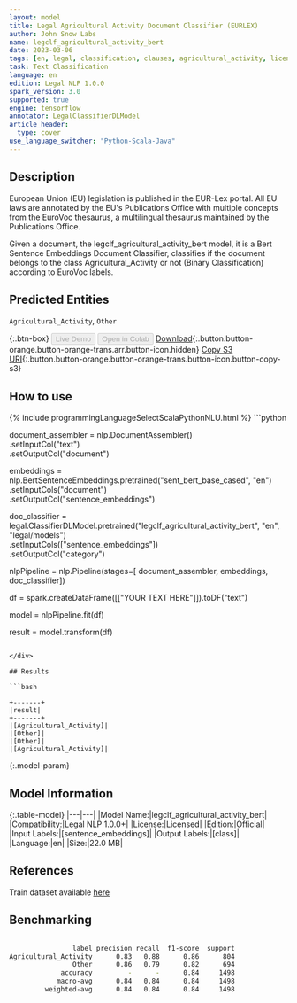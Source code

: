 ```yaml
---
layout: model
title: Legal Agricultural Activity Document Classifier (EURLEX)
author: John Snow Labs
name: legclf_agricultural_activity_bert
date: 2023-03-06
tags: [en, legal, classification, clauses, agricultural_activity, licensed, tensorflow]
task: Text Classification
language: en
edition: Legal NLP 1.0.0
spark_version: 3.0
supported: true
engine: tensorflow
annotator: LegalClassifierDLModel
article_header:
  type: cover
use_language_switcher: "Python-Scala-Java"
---
```


## Description

European Union (EU) legislation is published in the EUR-Lex portal. All EU laws are annotated by the EU's Publications Office with multiple concepts from the EuroVoc thesaurus, a multilingual thesaurus maintained by the Publications Office.

Given a document, the legclf_agricultural_activity_bert model, it is a Bert Sentence Embeddings Document Classifier, classifies if the document belongs to the class Agricultural_Activity or not (Binary Classification) according to EuroVoc labels.

## Predicted Entities

`Agricultural_Activity`, `Other`

{:.btn-box}
<button class="button button-orange" disabled>Live Demo</button>
<button class="button button-orange" disabled>Open in Colab</button>
[Download](https://s3.amazonaws.com/auxdata.johnsnowlabs.com/legal/models/legclf_agricultural_activity_bert_en_1.0.0_3.0_1678111704283.zip){:.button.button-orange.button-orange-trans.arr.button-icon.hidden}
[Copy S3 URI](s3://auxdata.johnsnowlabs.com/legal/models/legclf_agricultural_activity_bert_en_1.0.0_3.0_1678111704283.zip){:.button.button-orange.button-orange-trans.button-icon.button-copy-s3}

## How to use



<div class="tabs-box" markdown="1">
{% include programmingLanguageSelectScalaPythonNLU.html %}
```python

document_assembler = nlp.DocumentAssembler()\
    .setInputCol("text")\
    .setOutputCol("document")

embeddings = nlp.BertSentenceEmbeddings.pretrained("sent_bert_base_cased", "en")\
    .setInputCols("document")\
    .setOutputCol("sentence_embeddings")

doc_classifier = legal.ClassifierDLModel.pretrained("legclf_agricultural_activity_bert", "en", "legal/models")\
    .setInputCols(["sentence_embeddings"])\
    .setOutputCol("category")

nlpPipeline = nlp.Pipeline(stages=[
    document_assembler, 
    embeddings,
    doc_classifier])

df = spark.createDataFrame([["YOUR TEXT HERE"]]).toDF("text")

model = nlpPipeline.fit(df)

result = model.transform(df)

```

</div>

## Results

```bash

+-------+
|result|
+-------+
|[Agricultural_Activity]|
|[Other]|
|[Other]|
|[Agricultural_Activity]|

```

{:.model-param}
## Model Information

{:.table-model}
|---|---|
|Model Name:|legclf_agricultural_activity_bert|
|Compatibility:|Legal NLP 1.0.0+|
|License:|Licensed|
|Edition:|Official|
|Input Labels:|[sentence_embeddings]|
|Output Labels:|[class]|
|Language:|en|
|Size:|22.0 MB|

## References

Train dataset available [here](https://huggingface.co/datasets/lex_glue)

## Benchmarking

```bash

                label precision recall  f1-score  support
Agricultural_Activity      0.83   0.88      0.86      804
                Other      0.86   0.79      0.82      694
             accuracy         -      -      0.84     1498
            macro-avg      0.84   0.84      0.84     1498
         weighted-avg      0.84   0.84      0.84     1498
```